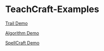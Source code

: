 # TeachCraft-Examples

[Trail Demo](https://www.youtube.com/watch?v=DONjswBR4dI)

[Algorithm Demo](https://www.youtube.com/watch?v=IJPpqOIl1LQ)

[SpellCraft Demo](http://imgur.com/x4ptEB8)
